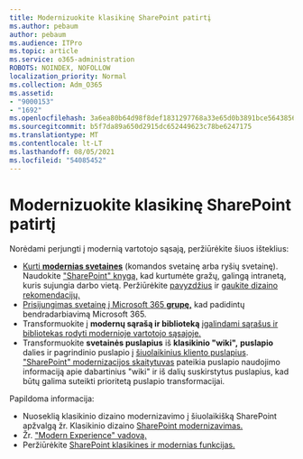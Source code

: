 ```yaml
---
title: Modernizuokite klasikinę SharePoint patirtį
ms.author: pebaum
author: pebaum
ms.audience: ITPro
ms.topic: article
ms.service: o365-administration
ROBOTS: NOINDEX, NOFOLLOW
localization_priority: Normal
ms.collection: Adm_O365
ms.assetid:
- "9000153"
- "1692"
ms.openlocfilehash: 3a6ea80b64d98f8def1831297768a33e65d0b3891bce564385631ad01a5a2602
ms.sourcegitcommit: b5f7da89a650d2915dc652449623c78be6247175
ms.translationtype: MT
ms.contentlocale: lt-LT
ms.lasthandoff: 08/05/2021
ms.locfileid: "54085452"
---
```

# <a name="modernize-your-classic-sharepoint-experience"></a>Modernizuokite klasikinę SharePoint patirtį

Norėdami perjungti į modernią vartotojo sąsają, peržiūrėkite šiuos išteklius:

- [Kurti **modernias svetaines**](https://support.office.com/article/create-a-team-site-in-sharepoint-ef10c1e7-15f3-42a3-98aa-b5972711777d) (komandos svetainę arba ryšių svetainę). Naudokite ["SharePoint" knygą,](https://lookbook.microsoft.com/assets/SharePoint_lookbook_2019.pdf) kad kurtumėte gražų, galingą intranetą, kuris sujungia darbo vietą. Peržiūrėkite [pavyzdžius](https://lookbook.microsoft.com/) ir [gaukite dizaino rekomendacijų.](https://spdesign.azurewebsites.net/)
- [Prisijungimas svetainę į Microsoft 365 **grupę,**](https://docs.microsoft.com/sharepoint/dev/transform/modernize-connect-to-office365-group) kad padidintų bendradarbiavimą Microsoft 365.
- Transformuokite į **modernų sąrašą ir biblioteką** [įgalindami sąrašus ir bibliotekas rodyti modernioje vartotojo sąsajoje.](https://docs.microsoft.com/sharepoint/dev/transform/modernize-userinterface-lists-and-libraries)
- Transformuokite **svetainės puslapius**  iš **klasikinio "wiki",** **puslapio** dalies ir pagrindinio puslapio į [šiuolaikinius kliento puslapius](https://docs.microsoft.com/sharepoint/dev/transform/modernize-userinterface-site-pages). ["SharePoint" modernizacijos skaitytuvas](https://docs.microsoft.com/sharepoint/dev/transform/modernize-scanner) pateikia puslapio naudojimo informaciją apie dabartinius "wiki" ir iš dalių suskirstytus puslapius, kad būtų galima suteikti prioritetą puslapio transformacijai.

Papildoma informacija:

- Nuoseklią klasikinio dizaino modernizavimo į šiuolaikišką SharePoint apžvalgą žr. Klasikinio dizaino [SharePoint modernizavimas.](https://docs.microsoft.com/sharepoint/dev/transform/modernize-classic-sites)
- Žr. ["Modern Experience" vadovą.](https://docs.microsoft.com/sharepoint/guide-to-sharepoint-modern-experience)
- Peržiūrėkite [SharePoint klasikines ir modernias funkcijas.](https://support.office.com/article/sharepoint-classic-and-modern-experiences-5725c103-505d-4a6e-9350-300d3ec7d73f)
